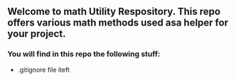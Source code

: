 ## Welcome to math Utility Respository. This repo offers various math methods used asa helper for your project. 

### You will find in this repo the following stuff:
* .gitignore file íteft
